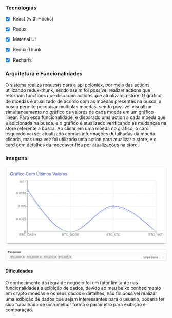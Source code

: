 ### Tecnologias  

- [x] React (with Hooks)
- [x] Redux
- [x] Material UI
- [x] Redux-Thunk
- [x] Recharts


### Arquitetura e Funcionalidades  

O sistema realiza requests para a api poloniex, por meio das actions 
utilizando redux-thunk, sendo assim foi possível realizar actions que 
retornam functions que disparam actions que atualizam a store.
O gráfico de moedas é atualizado de acordo com as moedas presentes na busca, 
a busca permite pesquisar multiplas moedas, sendo possível visualizar 
simultaneamente no gráfico os valores de cada moeda em um gráfico linear. 
Para essa funcionalidade, é disparado uma action a cada moeda que é 
adicionada na busca, e o gráfico é atualizado verificando as mudanças na 
store referente a busca. Ao clicar em uma moeda no gráfico, o card esquerdo 
vai ser atualizado com as informações detalhadas da moeda clicada, mas uma 
vez foi utilizado uma action para atualizar a store, e o card com detalhes 
da moedaverifica por atualizações na store.  


### Imagens  

![Chart](https://github.com/RonanFelipe/CryptoPrices/blob/master/src/images/Chart.PNG)   



![Search](https://github.com/RonanFelipe/CryptoPrices/blob/master/src/images/Search.PNG)  

#### Dificuldades  

O conhecimento da regra de negócio foi um fator limitante nas funcionalidades 
e exibição de dados, devido ao meu baixo conhecimento em crypto moedas e os 
seus dados e detalhes, não foi possível realizar uma exibição de dados que 
sejam interessantes para o usuário, poderia ter sido trabalhado de uma melhor 
forma o parâmetro para exibição e comparação.